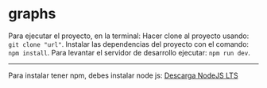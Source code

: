 # graphs
Para ejecutar el proyecto, en la terminal:
Hacer clone al proyecto usando: `git clone "url"`.
Instalar las dependencias del proyecto con el comando: `npm install`.
Para levantar el servidor de desarrollo ejecutar: `npm run dev`.

------------

Para instalar tener npm, debes instalar node js: [Descarga NodeJS LTS](https://nodejs.org/es/ "Descarga NodeJS LTS")
